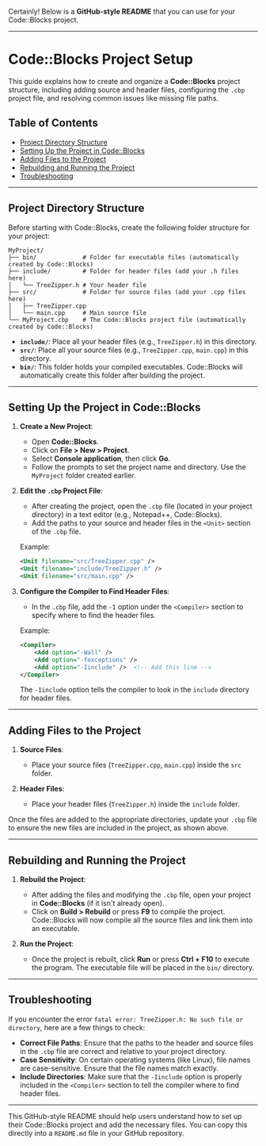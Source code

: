 Certainly! Below is a **GitHub-style README** that you can use for your Code::Blocks project.

---

# Code::Blocks Project Setup

This guide explains how to create and organize a **Code::Blocks** project structure, including adding source and header files, configuring the `.cbp` project file, and resolving common issues like missing file paths.

## Table of Contents

- [Project Directory Structure](#project-directory-structure)
- [Setting Up the Project in Code::Blocks](#setting-up-the-project-in-codeblocks)
- [Adding Files to the Project](#adding-files-to-the-project)
- [Rebuilding and Running the Project](#rebuilding-and-running-the-project)
- [Troubleshooting](#troubleshooting)

---

## Project Directory Structure

Before starting with Code::Blocks, create the following folder structure for your project:

```
MyProject/
├── bin/             # Folder for executable files (automatically created by Code::Blocks)
├── include/         # Folder for header files (add your .h files here)
│   └── TreeZipper.h # Your header file
├── src/             # Folder for source files (add your .cpp files here)
│   ├── TreeZipper.cpp
│   └── main.cpp     # Main source file
└── MyProject.cbp    # The Code::Blocks project file (automatically created by Code::Blocks)
```

- **`include/`**: Place all your header files (e.g., `TreeZipper.h`) in this directory.
- **`src/`**: Place all your source files (e.g., `TreeZipper.cpp`, `main.cpp`) in this directory.
- **`bin/`**: This folder holds your compiled executables. Code::Blocks will automatically create this folder after building the project.

---

## Setting Up the Project in Code::Blocks

1. **Create a New Project**:
   - Open **Code::Blocks**.
   - Click on **File > New > Project**.
   - Select **Console application**, then click **Go**.
   - Follow the prompts to set the project name and directory. Use the `MyProject` folder created earlier.

2. **Edit the `.cbp` Project File**:
   - After creating the project, open the `.cbp` file (located in your project directory) in a text editor (e.g., Notepad++, Code::Blocks).
   - Add the paths to your source and header files in the `<Unit>` section of the `.cbp` file.

   Example:
   ```xml
   <Unit filename="src/TreeZipper.cpp" />
   <Unit filename="include/TreeZipper.h" />
   <Unit filename="src/main.cpp" />
   ```

3. **Configure the Compiler to Find Header Files**:
   - In the `.cbp` file, add the `-I` option under the `<Compiler>` section to specify where to find the header files.

   Example:
   ```xml
   <Compiler>
       <Add option="-Wall" />
       <Add option="-fexceptions" />
       <Add option="-Iinclude" />  <!-- Add this line -->
   </Compiler>
   ```

   The `-Iinclude` option tells the compiler to look in the `include` directory for header files.

---

## Adding Files to the Project

1. **Source Files**:
   - Place your source files (`TreeZipper.cpp`, `main.cpp`) inside the `src` folder.

2. **Header Files**:
   - Place your header files (`TreeZipper.h`) inside the `include` folder.

Once the files are added to the appropriate directories, update your `.cbp` file to ensure the new files are included in the project, as shown above.

---

## Rebuilding and Running the Project

1. **Rebuild the Project**:
   - After adding the files and modifying the `.cbp` file, open your project in **Code::Blocks** (if it isn't already open).
   - Click on **Build > Rebuild** or press **F9** to compile the project. Code::Blocks will now compile all the source files and link them into an executable.

2. **Run the Project**:
   - Once the project is rebuilt, click **Run** or press **Ctrl + F10** to execute the program. The executable file will be placed in the `bin/` directory.

---

## Troubleshooting

If you encounter the error `fatal error: TreeZipper.h: No such file or directory`, here are a few things to check:

- **Correct File Paths**: Ensure that the paths to the header and source files in the `.cbp` file are correct and relative to your project directory.
- **Case Sensitivity**: On certain operating systems (like Linux), file names are case-sensitive. Ensure that the file names match exactly.
- **Include Directories**: Make sure that the `-Iinclude` option is properly included in the `<Compiler>` section to tell the compiler where to find header files.

---


This GitHub-style README should help users understand how to set up their Code::Blocks project and add the necessary files. You can copy this directly into a `README.md` file in your GitHub repository.

